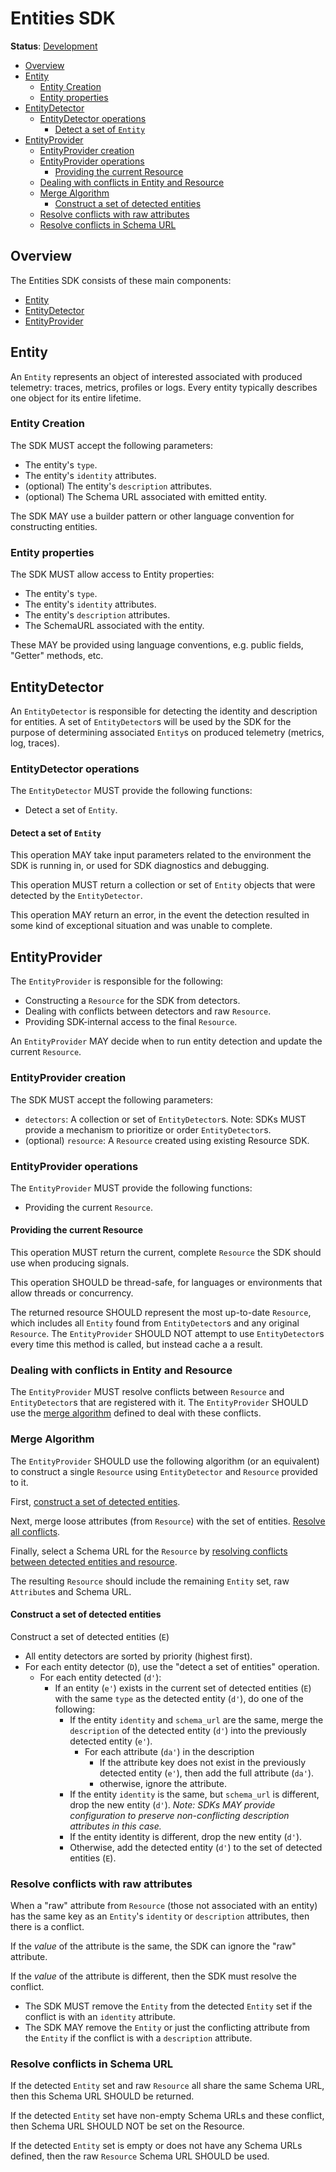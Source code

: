 <!--- Hugo front matter used to generate the website version of this page:
linkTitle: SDK
--->

# Entities SDK

**Status**: [Development](../document-status.md)

<!-- toc -->

- [Overview](#overview)
- [Entity](#entity)
  * [Entity Creation](#entity-creation)
  * [Entity properties](#entity-properties)
- [EntityDetector](#entitydetector)
  * [EntityDetector operations](#entitydetector-operations)
    + [Detect a set of `Entity`](#detect-a-set-of-entity)
- [EntityProvider](#entityprovider)
  * [EntityProvider creation](#entityprovider-creation)
  * [EntityProvider operations](#entityprovider-operations)
    + [Providing the current Resource](#providing-the-current-resource)
  * [Dealing with conflicts in Entity and Resource](#dealing-with-conflicts-in-entity-and-resource)
  * [Merge Algorithm](#merge-algorithm)
    + [Construct a set of detected entities](#construct-a-set-of-detected-entities)
  * [Resolve conflicts with raw attributes](#resolve-conflicts-with-raw-attributes)
  * [Resolve conflicts in Schema URL](#resolve-conflicts-in-schema-url)

<!-- tocstop -->

## Overview

The Entities SDK consists of these main components:

- [Entity](#entity)
- [EntityDetector](#entitydetector)
- [EntityProvider](#entityprovider)

## Entity

An `Entity` represents an object of interested associated with
produced telemetry: traces, metrics, profiles or logs. Every entity
typically describes one object for its entire lifetime.

### Entity Creation

The SDK MUST accept the following parameters:

- The entity's `type`.
- The entity's `identity` attributes.
- (optional) The entity's `description` attributes.
- (optional) The Schema URL associated with emitted entity.

The SDK MAY use a builder pattern or other language convention for
constructing entities.

### Entity properties

The SDK MUST allow access to Entity properties:

- The entity's `type`.
- The entity's `identity` attributes.
- The entity's `description` attributes.
- The SchemaURL associated with the entity.

These MAY be provided using language conventions, e.g. public
fields, "Getter" methods, etc.

## EntityDetector

An `EntityDetector` is responsible for detecting the identity and
description for entities. A set of `EntityDetector`s will be used
by the SDK for the purpose of determining associated `Entity`s on
produced telemetry (metrics, log, traces).

### EntityDetector operations

The `EntityDetector` MUST provide the following functions:

* Detect a set of `Entity`.

#### Detect a set of `Entity`

This operation MAY take input parameters related to the environment
the SDK is running in, or used for SDK diagnostics and debugging.

This operation MUST return a collection or set of `Entity` objects
that were detected by the `EntityDetector`.

This operation MAY return an error, in the event the detection
resulted in some kind of exceptional situation and was unable to
complete.

## EntityProvider

 The `EntityProvider` is responsible for the following:

- Constructing a `Resource` for the SDK from detectors.
- Dealing with conflicts between detectors and raw `Resource`.
- Providing SDK-internal access to the final `Resource`.

An `EntityProvider` MAY decide when to run entity detection
and update the current `Resource`.

### EntityProvider creation

The SDK MUST accept the following parameters:

- `detectors`: A collection or set of `EntityDetector`s.
  Note: SDKs MUST provide a mechanism to prioritize or order
  `EntityDetector`s.
- (optional) `resource`: A `Resource` created using existing
  Resource SDK.

### EntityProvider operations

The `EntityProvider` MUST provide the following functions:

- Providing the current  `Resource`.

#### Providing the current Resource

This operation MUST return the current, complete `Resource`
the SDK should use when producing signals.

This operation SHOULD be thread-safe, for languages or environments
that allow threads or concurrency.

The returned resource SHOULD represent the most up-to-date
`Resource`, which includes all `Entity` found from
`EntityDetector`s and any original `Resource`.
The `EntityProvider` SHOULD NOT attempt to use `EntityDetector`s
every time this method is called, but instead cache a a result.

### Dealing with conflicts in Entity and Resource

The `EntityProvider` MUST resolve conflicts between `Resource`
and `EntityDetector`s that are registered with it.
The `EntityProvider` SHOULD use the [merge algorithm](#merge-algorithm) defined to deal with these conflicts.

### Merge Algorithm

The `EntityProvider` SHOULD use the following algorithm
(or an equivalent) to construct a single `Resource` using
`EntityDetector` and `Resource` provided to it.

First, [construct a set of detected entities](#construct-a-set-of-detected-entities).

Next, merge loose attributes (from `Resource`) with the
set of entities. [Resolve all conflicts](#resolve-conflicts-with-raw-attributes).

Finally, select a Schema URL for the `Resource` by
[resolving conflicts between detected entities and resource](#resolve-conflicts-in-schema-url).

The resulting `Resource` should include the remaining `Entity`
set, raw `Attribute`s and Schema URL.

#### Construct a set of detected entities

Construct a set of detected entities (`E`)

- All entity detectors are sorted by priority (highest first).
- For each entity detector (`D`), use the "detect a set of
  entities" operation.
  - For each entity detected (`d'`):
    - If an entity (`e'`) exists in the current set of detected
      entities (`E`) with the same `type` as the detected
      entity (`d'`), do one of the following:
      - If the entity `identity` and `schema_url` are the same,
        merge the `description` of the detected entity (`d'`) into
        the previously detected entity (`e'`).
        - For each attribute (`da'`) in the description
          - If the attribute key does not exist in the previously
            detected entity (`e'`), then add the full attribute
            (`da'`).
          - otherwise, ignore the attribute.
      - If the entity `identity` is the same, but `schema_url` is
        different, drop the new entity (`d'`).
        *Note: SDKs MAY provide configuration to preserve
        non-conflicting description attributes in this case.*
      - If the entity identity is different, drop the new
        entity (`d'`).
      - Otherwise, add the detected entity (`d'`) to the set of
        detected entities (`E`).

### Resolve conflicts with raw attributes

When a "raw" attribute from `Resource` (those not associated with
an entity) has the same key as an `Entity`'s `identity` or
`description` attributes, then there is a conflict.

If the *value* of the attribute is the same, the SDK can ignore the
"raw" attribute.

If the *value* of the attribute is different, then the SDK must
resolve the conflict.

- The SDK MUST remove the `Entity` from the detected `Entity` set
  if the conflict is with an `identity` attribute.
- The SDK MAY remove the `Entity` or just the conflicting attribute
  from the `Entity` if the conflict is with a `description`
  attribute.

### Resolve conflicts in Schema URL

If the detected `Entity` set and raw `Resource` all share the
same Schema URL, then this Schema URL SHOULD be returned.

If the detected `Entity` set have non-empty Schema URLs and
these conflict, then Schema URL SHOULD NOT be set on the Resource.

If the detected `Entity` set is empty or does not have any Schema
URLs defined, then the raw `Resource` Schema URL SHOULD be used.
